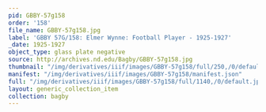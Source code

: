 ```yaml
---
pid: GBBY-57g158
order: '158'
file_name: GBBY-57g158.jpg
label: 'GBBY 57G/158: Elmer Wynne: Football Player - 1925-1927'
_date: 1925-1927
object_type: glass plate negative
source: http://archives.nd.edu/Bagby/GBBY-57g158.jpg
thumbnail: "/img/derivatives/iiif/images/GBBY-57g158/full/250,/0/default.jpg"
manifest: "/img/derivatives/iiif/images/GBBY-57g158/manifest.json"
full: "/img/derivatives/iiif/images/GBBY-57g158/full/1140,/0/default.jpg"
layout: generic_collection_item
collection: bagby
---
```


